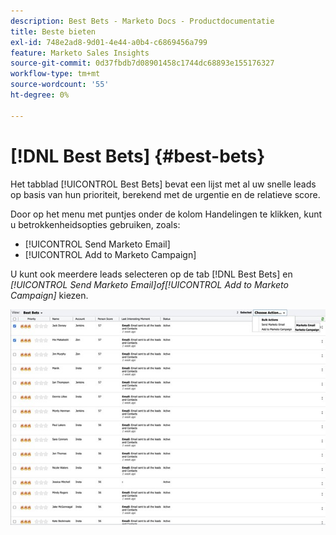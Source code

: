 ```yaml
---
description: Best Bets - Marketo Docs - Productdocumentatie
title: Beste bieten
exl-id: 748e2ad8-9d01-4e44-a0b4-c6869456a799
feature: Marketo Sales Insights
source-git-commit: 0d37fbdb7d08901458c1744dc68893e155176327
workflow-type: tm+mt
source-wordcount: '55'
ht-degree: 0%

---
```


# [!DNL Best Bets] {#best-bets}

Het tabblad [!UICONTROL Best Bets] bevat een lijst met al uw snelle leads op basis van hun prioriteit, berekend met de urgentie en de relatieve score.

Door op het menu met puntjes onder de kolom Handelingen te klikken, kunt u betrokkenheidsopties gebruiken, zoals:
* [!UICONTROL Send Marketo Email]
* [!UICONTROL Add to Marketo Campaign]

U kunt ook meerdere leads selecteren op de tab [!DNL Best Bets] en _[!UICONTROL Send Marketo Email]_of_[!UICONTROL Add to Marketo Campaign]_ kiezen.

![](assets/best-bets-1.png)
